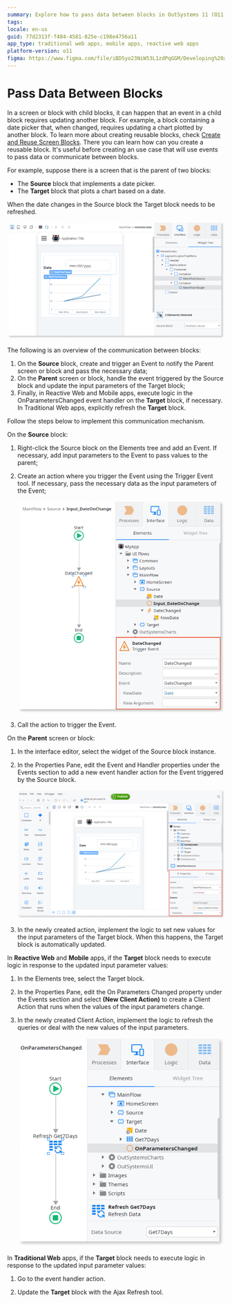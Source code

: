 ```yaml
---
summary: Explore how to pass data between blocks in OutSystems 11 (O11) to update UI components dynamically.
tags:
locale: en-us
guid: 77d2313f-f484-4581-825e-c198e4756a11
app_type: traditional web apps, mobile apps, reactive web apps
platform-version: o11
figma: https://www.figma.com/file/iBD5yo23NiW53L1zdPqGGM/Developing%20an%20Application?node-id=201:12
---
```


# Pass Data Between Blocks

In a screen or block with child blocks, it can happen that an event in a child block requires updating another block. For example, a block containing a date picker that, when changed, requires updating a chart plotted by another block. To learn more about creating reusable blocks, check [Create and Reuse Screen Blocks](block-create-reuse.md). There you can learn how can you create a reusable block. It's useful before creating an use case that will use events to pass data or communicate between blocks.

For example, suppose there is a screen that is the parent of two blocks:

* The **Source** block that implements a date picker.
* The **Target** block that plots a chart based on a date.

When the date changes in the Source block the Target block needs to be refreshed.

![Diagram showing communication between Source block with date picker and Target block with chart](images/block-communicate-1.png "Source and Target Block Communication")

The following is an overview of the communication between blocks:

1. On the **Source** block, create and trigger an Event to notify the Parent screen or block and pass the necessary data;
1. On the **Parent** screen or block, handle the event triggered by the Source block and update the input parameters of the Target block;
1. Finally, in Reactive Web and Mobile apps, execute logic in the OnParametersChanged event handler on the **Target** block, if necessary. In Traditional Web apps, explicitly refresh the **Target** block.

Follow the steps below to implement this communication mechanism.

On the **Source** block:

1. Right-click the Source block on the Elements tree and add an Event. If necessary, add input parameters to the Event to pass values to the parent;

1. Create an action where you trigger the Event using the Trigger Event tool. If necessary, pass the necessary data as the input parameters of the Event;

    ![Screenshot of adding an event to the Source block in the Elements tree](images/block-communicate-2.png "Creating an Event in Source Block")

1. Call the action to trigger the Event.

On the **Parent** screen or block:

1. In the interface editor, select the widget of the Source block instance.

1. In the Properties Pane, edit the Event and Handler properties under the Events section to add a new event handler action for the Event triggered by the Source block.

    ![Screenshot showing the editing of Event and Handler properties in the Properties Pane](images/block-communicate-3.png "Editing Event and Handler Properties")

1. In the newly created action, implement the logic to set new values for the input parameters of the Target block. When this happens, the Target block is automatically updated.

In **Reactive Web** and **Mobile** apps, if the **Target** block needs to execute logic in response to the updated input parameter values:

1. In the Elements tree, select the Target block.

1. In the Properties Pane, edit the On Parameters Changed property under the Events section and select **(New Client Action)** to create a Client Action that runs when the values of the input parameters change.

1. In the newly created Client Action, implement the logic to refresh the queries or deal with the new values of the input parameters.

    ![Screenshot of creating a new Client Action for the Target block in response to parameter changes](images/block-communicate-5.png "Creating a Client Action for Target Block")

In **Traditional Web** apps, if the **Target** block needs to execute logic in response to the updated input parameter values:

1. Go to the event handler action.

1. Update the **Target** block with the Ajax Refresh tool.
